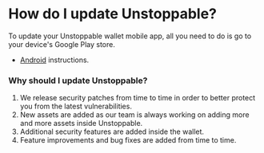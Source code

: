 # How do I update Unstoppable?

To update your Unstoppable wallet mobile app, all you need to do is go to your device's Google Play store.

- [Android](https://support.google.com/googleplay/answer/113412) instructions.

### Why should I update Unstoppable?

1. We release security patches from time to time in order to better protect you from the latest vulnerabilities.
2. New assets are added as our team is always working on adding more and more assets inside Unstoppable.
3. Additional security features are added inside the wallet.
4. Feature improvements and bug fixes are added from time to time.


